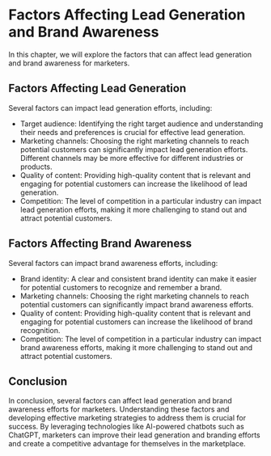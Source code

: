Factors Affecting Lead Generation and Brand Awareness
===================================================================================================================

In this chapter, we will explore the factors that can affect lead generation and brand awareness for marketers.

Factors Affecting Lead Generation
---------------------------------

Several factors can impact lead generation efforts, including:

* Target audience: Identifying the right target audience and understanding their needs and preferences is crucial for effective lead generation.
* Marketing channels: Choosing the right marketing channels to reach potential customers can significantly impact lead generation efforts. Different channels may be more effective for different industries or products.
* Quality of content: Providing high-quality content that is relevant and engaging for potential customers can increase the likelihood of lead generation.
* Competition: The level of competition in a particular industry can impact lead generation efforts, making it more challenging to stand out and attract potential customers.

Factors Affecting Brand Awareness
---------------------------------

Several factors can impact brand awareness efforts, including:

* Brand identity: A clear and consistent brand identity can make it easier for potential customers to recognize and remember a brand.
* Marketing channels: Choosing the right marketing channels to reach potential customers can significantly impact brand awareness efforts.
* Quality of content: Providing high-quality content that is relevant and engaging for potential customers can increase the likelihood of brand recognition.
* Competition: The level of competition in a particular industry can impact brand awareness efforts, making it more challenging to stand out and attract potential customers.

Conclusion
----------

In conclusion, several factors can affect lead generation and brand awareness efforts for marketers. Understanding these factors and developing effective marketing strategies to address them is crucial for success. By leveraging technologies like AI-powered chatbots such as ChatGPT, marketers can improve their lead generation and branding efforts and create a competitive advantage for themselves in the marketplace.
